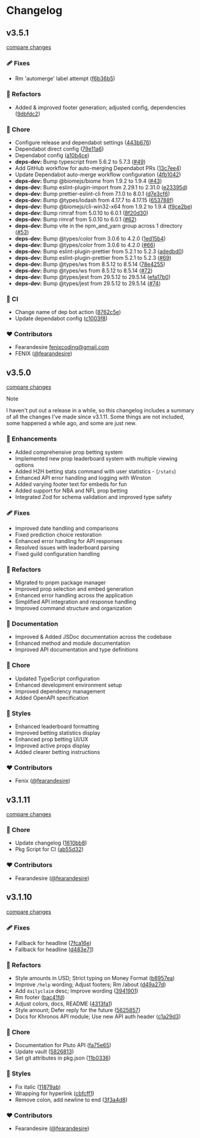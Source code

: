 # Changelog

## v3.5.1

[compare changes](https://github.com/fearandesire/Pluto-Betting-Bot/compare/v3.5.0...v3.5.1)

### 🩹 Fixes

- Rm 'automerge' label attempt ([f6b36b5](https://github.com/fearandesire/Pluto-Betting-Bot/commit/f6b36b5))

### 💅 Refactors

- Added & improved footer generation; adjusted config, dependencies ([9dbfdc2](https://github.com/fearandesire/Pluto-Betting-Bot/commit/9dbfdc2))

### 🏡 Chore

- Configure release and dependabot settings ([443b676](https://github.com/fearandesire/Pluto-Betting-Bot/commit/443b676))
- Dependabot direct config ([79e11a6](https://github.com/fearandesire/Pluto-Betting-Bot/commit/79e11a6))
- Dependabot config ([a10b4ce](https://github.com/fearandesire/Pluto-Betting-Bot/commit/a10b4ce))
- **deps-dev:** Bump typescript from 5.6.2 to 5.7.3 ([#49](https://github.com/fearandesire/Pluto-Betting-Bot/pull/49))
- Add GitHub workflow for auto-merging Dependabot PRs ([13c7ee4](https://github.com/fearandesire/Pluto-Betting-Bot/commit/13c7ee4))
- Update Dependabot auto-merge workflow configuration ([4fb1042](https://github.com/fearandesire/Pluto-Betting-Bot/commit/4fb1042))
- **deps-dev:** Bump @biomejs/biome from 1.9.2 to 1.9.4 ([#43](https://github.com/fearandesire/Pluto-Betting-Bot/pull/43))
- **deps-dev:** Bump eslint-plugin-import from 2.29.1 to 2.31.0 ([e23395d](https://github.com/fearandesire/Pluto-Betting-Bot/commit/e23395d))
- **deps-dev:** Bump prettier-eslint-cli from 7.1.0 to 8.0.1 ([d7e3cf6](https://github.com/fearandesire/Pluto-Betting-Bot/commit/d7e3cf6))
- **deps-dev:** Bump @types/lodash from 4.17.7 to 4.17.15 ([653788f](https://github.com/fearandesire/Pluto-Betting-Bot/commit/653788f))
- **deps-dev:** Bump @biomejs/cli-win32-x64 from 1.9.2 to 1.9.4 ([f9ce2be](https://github.com/fearandesire/Pluto-Betting-Bot/commit/f9ce2be))
- **deps-dev:** Bump rimraf from 5.0.10 to 6.0.1 ([8f20d30](https://github.com/fearandesire/Pluto-Betting-Bot/commit/8f20d30))
- **deps-dev:** Bump rimraf from 5.0.10 to 6.0.1 ([#62](https://github.com/fearandesire/Pluto-Betting-Bot/pull/62))
- **deps-dev:** Bump vite in the npm_and_yarn group across 1 directory ([#53](https://github.com/fearandesire/Pluto-Betting-Bot/pull/53))
- **deps-dev:** Bump @types/color from 3.0.6 to 4.2.0 ([1ed15b4](https://github.com/fearandesire/Pluto-Betting-Bot/commit/1ed15b4))
- **deps-dev:** Bump @types/color from 3.0.6 to 4.2.0 ([#66](https://github.com/fearandesire/Pluto-Betting-Bot/pull/66))
- **deps-dev:** Bump eslint-plugin-prettier from 5.2.1 to 5.2.3 ([adedbd0](https://github.com/fearandesire/Pluto-Betting-Bot/commit/adedbd0))
- **deps-dev:** Bump eslint-plugin-prettier from 5.2.1 to 5.2.3 ([#69](https://github.com/fearandesire/Pluto-Betting-Bot/pull/69))
- **deps-dev:** Bump @types/ws from 8.5.12 to 8.5.14 ([78e4255](https://github.com/fearandesire/Pluto-Betting-Bot/commit/78e4255))
- **deps-dev:** Bump @types/ws from 8.5.12 to 8.5.14 ([#72](https://github.com/fearandesire/Pluto-Betting-Bot/pull/72))
- **deps-dev:** Bump @types/jest from 29.5.12 to 29.5.14 ([efa17b0](https://github.com/fearandesire/Pluto-Betting-Bot/commit/efa17b0))
- **deps-dev:** Bump @types/jest from 29.5.12 to 29.5.14 ([#74](https://github.com/fearandesire/Pluto-Betting-Bot/pull/74))

### 🤖 CI

- Change name of dep bot action ([8762c5e](https://github.com/fearandesire/Pluto-Betting-Bot/commit/8762c5e))
- Update dependabot config ([c1003f8](https://github.com/fearandesire/Pluto-Betting-Bot/commit/c1003f8))

### ❤️ Contributors

- Fearandesire <fenixcoding@gmail.com>
- FENIX ([@fearandesire](http://github.com/fearandesire))

## v3.5.0

[compare changes](https://github.com/fearandesire/Pluto-Betting-Bot/compare/v3.1.11...v3.5.0)

> [!NOTE]
> I haven't put out a release in a while, so this changelog includes a summary of all the changes I've made since v3.1.11. Some things are not included, some happened a while ago, and some are just new.

### 🚀 Enhancements

- Added comprehensive prop betting system
- Implemented new prop leaderboard system with multiple viewing options
- Added H2H betting stats command with user statistics - (`/stats`)
- Enhanced API error handling and logging with Winston
- Added varying footer text for embeds for fun
- Added support for NBA and NFL prop betting
- Integrated Zod for schema validation and improved type safety

### 🩹 Fixes

- Improved date handling and comparisons
- Fixed prediction choice restoration
- Enhanced error handling for API responses
- Resolved issues with leaderboard parsing
- Fixed guild configuration handling

### 💅 Refactors

- Migrated to pnpm package manager
- Improved prop selection and embed generation
- Enhanced error handling across the application
- Simplified API integration and response handling
- Improved command structure and organization

### 📖 Documentation

- Improved & Added JSDoc documentation across the codebase
- Enhanced method and module documentation
- Improved API documentation and type definitions

### 🏡 Chore

- Updated TypeScript configuration
- Enhanced development environment setup
- Improved dependency management
- Added OpenAPI specification

### 🎨 Styles

- Enhanced leaderboard formatting
- Improved betting statistics display
- Enhanced prop betting UI/UX
- Improved active props display
- Added clearer betting instructions

### ❤️ Contributors

- Fenix ([@fearandesire](http://github.com/fearandesire))

## v3.1.11

[compare changes](https://github.com/fearandesire/Pluto-Betting-Bot/compare/v3.1.10...v3.1.11)

### 🏡 Chore

- Update changelog ([1610bb8](https://github.com/fearandesire/Pluto-Betting-Bot/commit/1610bb8))
- Pkg Script for CI ([ab55d32](https://github.com/fearandesire/Pluto-Betting-Bot/commit/ab55d32))

### ❤️ Contributors

- Fearandesire ([@fearandesire](http://github.com/fearandesire))

## v3.1.10

[compare changes](https://github.com/fearandesire/Pluto-Betting-Bot/compare/v.3.1.7...v3.1.10)

### 🩹 Fixes

- Fallback for headline ([7fca16e](https://github.com/fearandesire/Pluto-Betting-Bot/commit/7fca16e))
- Fallback for headline ([d483e71](https://github.com/fearandesire/Pluto-Betting-Bot/commit/d483e71))

### 💅 Refactors

- Style amounts in USD; Strict typing on Money Format ([b8957ea](https://github.com/fearandesire/Pluto-Betting-Bot/commit/b8957ea))
- Improve `/help` wording; Adjust footers; Rm /about ([d49a27d](https://github.com/fearandesire/Pluto-Betting-Bot/commit/d49a27d))
- Add `dailyclaim` desc; Improve wording ([3941901](https://github.com/fearandesire/Pluto-Betting-Bot/commit/3941901))
- Rm footer ([bac41fd](https://github.com/fearandesire/Pluto-Betting-Bot/commit/bac41fd))
- Adjust colors, docs, README ([4313fa1](https://github.com/fearandesire/Pluto-Betting-Bot/commit/4313fa1))
- Style amount; Defer reply for the future ([5625857](https://github.com/fearandesire/Pluto-Betting-Bot/commit/5625857))
- Docs for Khronos API module; Use new API auth header ([c1a29d3](https://github.com/fearandesire/Pluto-Betting-Bot/commit/c1a29d3))

### 🏡 Chore

- Documentation for Pluto API ([fa75e65](https://github.com/fearandesire/Pluto-Betting-Bot/commit/fa75e65))
- Update vault ([5826813](https://github.com/fearandesire/Pluto-Betting-Bot/commit/5826813))
- Set git attributes in pkg.json ([11b0336](https://github.com/fearandesire/Pluto-Betting-Bot/commit/11b0336))

### 🎨 Styles

- Fix italic ([11879ab](https://github.com/fearandesire/Pluto-Betting-Bot/commit/11879ab))
- Wrapping for hyperlink ([cbfcff1](https://github.com/fearandesire/Pluto-Betting-Bot/commit/cbfcff1))
- Remove colon, add newline to end ([3f3a4d8](https://github.com/fearandesire/Pluto-Betting-Bot/commit/3f3a4d8))

### ❤️ Contributors

- Fearandesire ([@fearandesire](http://github.com/fearandesire))

